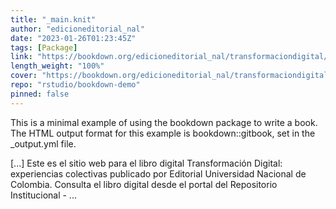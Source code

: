 ```yaml
---
title: "_main.knit"
author: "edicioneditorial_nal"
date: "2023-01-26T01:23:45Z"
tags: [Package]
link: "https://bookdown.org/edicioneditorial_nal/transformaciondigital/"
length_weight: "100%"
cover: "https://bookdown.org/edicioneditorial_nal/transformaciondigital/cover_td.jpeg"
repo: "rstudio/bookdown-demo"
pinned: false
---
```


<p>This is a minimal example of using the bookdown package to write a book.
The HTML output format for this example is bookdown::gitbook,
set in the _output.yml file.</p> [...] Este es el sitio web para el libro digital Transformación Digital: experiencias colectivas publicado por Editorial Universidad Nacional de Colombia. Consulta el libro digital desde el portal del Repositorio Institucional - ...

